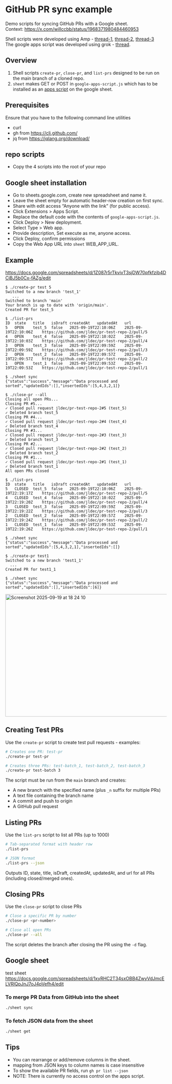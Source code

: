 # GitHub PR sync example
Demo scripts for syncing GitHub PRs with a Google sheet.  
Context: https://x.com/willccbb/status/1968371980484460953

Shell scripts were developed using Amp - [thread-1](https://ampcode.com/threads/T-3cd81dfc-3569-4154-8b9e-7c89da9260cc), [thread-2](https://ampcode.com/threads/T-9f0d37fd-68db-4828-814a-26b1095a0ad5), [thread-3](https://ampcode.com/threads/T-5eccdc48-f5d2-48a8-969f-da184b540a42)  
The google apps script was developed using grok - [thread](https://grok.com/c/fc1a62af-93a0-4b5c-a2ac-720adad7247b).

## Overview
1. Shell scripts `create-pr`, `close-pr`, and `list-prs` designed to be run on the main branch of a cloned repo.
2. `sheet` makes GET or POST in `google-apps-script.js` which has to be installed as an [apps script](https://developers.google.com/apps-script) on the google sheet.

## Prerequisites
Ensure that you have to the following command line utilities
- curl
- gh from https://cli.github.com/
- jq from https://jqlang.org/download/

## repo scripts
- Copy the 4 scripts into the root of your repo

## Google sheet installation
- Go to sheets.google.com, create new spreadsheet and name it.
- Leave the sheet empty for automatic header-row creation on first sync.
- Share with edit access “Anyone with the link” (for public access).
- Click Extensions > Apps Script.
- Replace the default code with the contents of `google-apps-script.js`.
- Click Deploy > New deployment.
- Select Type > Web app.
- Provide description, Set execute as me, anyone access.
- Click Deploy, confirm permissions
- Copy the Web App URL into `sheet` WEB_APP_URL.

## Example
https://docs.google.com/spreadsheets/d/1Z087r5rTkvivT3sjDW70pfkfzib4DCjBJ5b0Cx-fAZg/edit

```
$ ./create-pr test 5
Switched to a new branch 'test_1'
   ...
Switched to branch 'main'
Your branch is up to date with 'origin/main'.
Created PR for test_5

$ ./list-prs
ID	state	title	isDraft	createdAt	updatedAt	url
5	OPEN	test_5	false	2025-09-19T22:10:06Z	2025-09-19T22:10:06Z	https://github.com/jldec/pr-test-repo-2/pull/5
4	OPEN	test_4	false	2025-09-19T22:10:02Z	2025-09-19T22:10:03Z	https://github.com/jldec/pr-test-repo-2/pull/4
3	OPEN	test_3	false	2025-09-19T22:09:59Z	2025-09-19T22:09:59Z	https://github.com/jldec/pr-test-repo-2/pull/3
2	OPEN	test_2	false	2025-09-19T22:09:57Z	2025-09-19T22:09:57Z	https://github.com/jldec/pr-test-repo-2/pull/2
1	OPEN	test_1	false	2025-09-19T22:09:53Z	2025-09-19T22:09:53Z	https://github.com/jldec/pr-test-repo-2/pull/1

$ ./sheet sync
{"status":"success","message":"Data processed and sorted","updatedIds":[],"insertedIds":[5,4,3,2,1]}

$ ./close-pr --all
Closing all open PRs...
Closing PR #5...
✓ Closed pull request jldec/pr-test-repo-2#5 (test_5)
✓ Deleted branch test_5
Closing PR #4...
✓ Closed pull request jldec/pr-test-repo-2#4 (test_4)
✓ Deleted branch test_4
Closing PR #3...
✓ Closed pull request jldec/pr-test-repo-2#3 (test_3)
✓ Deleted branch test_3
Closing PR #2...
✓ Closed pull request jldec/pr-test-repo-2#2 (test_2)
✓ Deleted branch test_2
Closing PR #1...
✓ Closed pull request jldec/pr-test-repo-2#1 (test_1)
✓ Deleted branch test_1
All open PRs closed

$ ./list-prs
ID	state	title	isDraft	createdAt	updatedAt	url
5	CLOSED	test_5	false	2025-09-19T22:10:06Z	2025-09-19T22:19:17Z	https://github.com/jldec/pr-test-repo-2/pull/5
4	CLOSED	test_4	false	2025-09-19T22:10:02Z	2025-09-19T22:19:20Z	https://github.com/jldec/pr-test-repo-2/pull/4
3	CLOSED	test_3	false	2025-09-19T22:09:59Z	2025-09-19T22:19:22Z	https://github.com/jldec/pr-test-repo-2/pull/3
2	CLOSED	test_2	false	2025-09-19T22:09:57Z	2025-09-19T22:19:24Z	https://github.com/jldec/pr-test-repo-2/pull/2
1	CLOSED	test_1	false	2025-09-19T22:09:53Z	2025-09-19T22:19:26Z	https://github.com/jldec/pr-test-repo-2/pull/1

$ ./sheet sync
{"status":"success","message":"Data processed and sorted","updatedIds":[5,4,3,2,1],"insertedIds":[]}

$ ./create-pr test1
Switched to a new branch 'test1_1'
  ...
Created PR for test1_1

$ ./sheet sync
{"status":"success","message":"Data processed and sorted","updatedIds":[],"insertedIds":[6]}
```

<img width="1029" height="383" alt="Screenshot 2025-09-19 at 18 24 10" src="https://github.com/user-attachments/assets/f11265c0-1be7-411d-8c74-9c9ef8e7b8ab" />


## Creating Test PRs
Use the `create-pr` script to create test pull requests - examples:

```bash
# Creates one PR: test-pr
./create-pr test-pr

# Creates three PRs: test-batch_1, test-batch_2, test-batch_3
./create-pr test-batch 3
```

The script must be run from the `main` branch and creates:
- A new branch with the specified name (plus `_n` suffix for multiple PRs)
- A text file containing the branch name
- A commit and push to origin
- A GitHub pull request

## Listing PRs
Use the `list-prs` script to list all PRs (up to 1000)

```bash
# Tab-separated format with header row
./list-prs

# JSON format
./list-prs --json
```

Outputs ID, state, title, isDraft, createdAt, updatedAt, and url for all PRs (including closed/merged ones).

## Closing PRs
Use the `close-pr` script to close PRs

```bash
# Close a specific PR by number
./close-pr <pr-number>

# Close all open PRs
./close-pr --all
```

The script deletes the branch after closing the PR using the `-d` flag.

## Google sheet
test sheet
https://docs.google.com/spreadsheets/d/1xyRHC2T34sxOBB4ZwyVdJmcELVRlQpJnJ7oJ4pVefh4/edit


### To merge PR Data from GitHub into the sheet
```bash
./sheet sync
```

### To fetch JSON data from the sheet
```bash
./sheet get
```

## Tips
- You can rearrange or add/remove columns in the sheet.
- mapping from JSON keys to column names is case insensitive
- To show the available PR fields, run `gh pr list --json`
- NOTE: There is currently no access control on the apps script.
